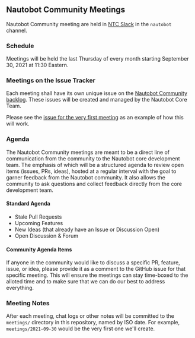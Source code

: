 ## Nautobot Community Meetings

Nautobot Community meeting are held in [NTC Slack](slack.networktocode.com) in the `nautobot` channel.


### Schedule

Meetings will be held the last Thursday of every month starting September 30, 2021 at 11:30 Eastern.

### Meetings on the Issue Tracker

Each meeting shall have its own unique issue on the [Nautobot Community backlog](https://github.com/nautobot/community/issues). These issues will be created and managed by the Nautobot Core Team.

Please see the [issue for the very first meeting](https://github.com/nautobot/community/issues/1) as an example of how this will work.

### Agenda

The Nautobot Community meetings are meant to be a direct line of communication from the community to the Nautobot core development team. The emphasis of which will be a structured agenda to review open items (issues, PRs, ideas), hosted at a regular interval with the goal to garner feedback from the Nautobot community. It also allows the community to ask questions and collect feedback directly from the core development team.

#### Standard Agenda 

* Stale Pull Requests
* Upcoming Features
* New Ideas (that already have an Issue or Discussion Open)
* Open Discussion & Forum

#### Community Agenda Items

If anyone in the community would like to discuss a specific PR, feature, issue, or idea, please provide it as a comment to the GitHub issue for that specific meeting. This will ensure the meetings can stay time-boxed to the alloted time and to make sure that we can do our best to address everything.

### Meeting Notes

After each meeting, chat logs or other notes will be committed to the `meetings/` directory in this repository, named by ISO date. For example, `meetings/2021-09-30` would be the very first one we'll create.
